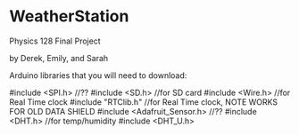 # WeatherStation
Physics 128 Final Project

by Derek, Emily, and Sarah

Arduino libraries that you will need to download: 

#include <SPI.h> //??
#include <SD.h> //for SD card
#include <Wire.h> //for Real Time clock
#include "RTClib.h" //for Real Time clock, NOTE WORKS FOR OLD DATA SHIELD
#include <Adafruit_Sensor.h> //??
#include <DHT.h> //for temp/humidity
#include <DHT_U.h>

